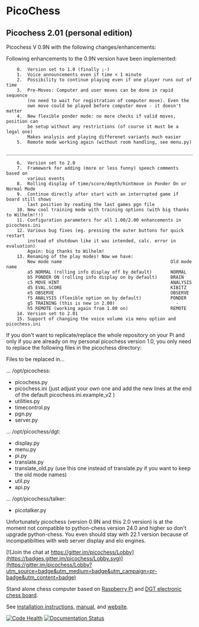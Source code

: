 PicoChess
=========

Picochess 2.01 (personal edition) 
--------------------------------
Picochess V 0.9N with the following changes/enhancements: 

Following enhancements to the 0.9N version have been implemented:

        0.  Version set to 1.0 (finally ;-)
        1.  Voice announcements even if time < 1 minute
        2.  Possibility to continue playing even if one player runs out of time
        3.  Pre-Moves: Computer and user moves can be done in rapid sequence
            (no need to wait for registration of computer move). Even the
            own move could be played before computer move - it doesn't matter
        4.  New flexible ponder mode: no more checks if valid moves, position can
            be setup without any restrictions (of course it must be a legal one)
            Makes analysis and playing differenet variants much easier
        5.  Remote mode working again (without room handling, see menu.py)
        __________________________________________________________________________ 
        
        6.  Version set to 2.0 
        7.  Framework for adding (more or less funny) speech comments based on
            various events
        8.  Rolling display of time/score/depth/hintmove in Ponder On or Normal Mode
        9.  Continue directly after start with an interrupted game if board still shows
            last position by reading the last games pgn file
        10. New cool training mode with training options (with big thanks to Wilhelm!!!)
        11. Configuration parameters for all 1.00/2.00 enhancements in picochess.ini
        12. Various bug fixes (eg. pressing the outer buttons for quick restart
            instead of shutdown like it was intended, calc. error in evaluation)
            Again: big thanks to Wilhelm!
        13. Renaming of the play modes! Now we have:
            New mode name                                         Old mode name
            a5 NORMAL (rolling info display off by default)       NORMAL
            b5 PONDER ON (rolling info display on by default)     BRAIN
            c5 MOVE HINT                                          ANALYSIS
            d5 EVAL.SCORE                                         KIBITZ
            e5 OBSERVE                                            OBSERVE
            f5 ANALYSIS (flexible option on by default)           PONDER
            g5 TRAINING (this is new in 2.00)                       -
            h5 REMOTE (working again from 1.00 on)                REMOTE
        14. Version set to 2.01
        15. Support of changing the voice volume via menu option and picochess.ini
        
        
If you don't want to replicate/replace the whole repository on your Pi and only if you are already on my personal picochess version 1.0, you only need to replace the following files in the picochess directory:

Files to be replaced in…

... /opt/picochess:
- picochess.py
- picochess.ini  (just adjust your own one and add the new lines at the end of the default picochess.ini.example_v2 )
- utilities.py
- timecontrol.py
- pgn.py
- server.py

… /opt/picochess/dgt:
- display.py
- menu.py
- pi.py
- translate.py
- translate_old.py (use this one instead of translate.py if you want to keep the old mode names)
- util.py
- api.py

… /opt/picochess/talker:
- picotalker.py

Unfortunately picochess (version 0.9N and this 2.0 version) is at the moment not compatible to python-chess version 24.0 and higher so don't upgrade python-chess.
You even should stay with 22.1 version because of incompatibilties with web server display and elo engines.  
 

[![Join the chat at https://gitter.im/picochess/Lobby](https://badges.gitter.im/picochess/Lobby.svg)](https://gitter.im/picochess/Lobby?utm_source=badge&utm_medium=badge&utm_campaign=pr-badge&utm_content=badge)

Stand alone chess computer based on [Raspberry Pi](http://www.raspberrypi.org/) and [DGT electronic chess board](http://www.dgtprojects.com/index.php/products/electronic-boards).

See [installation instructions](http://docs.picochess.org/en/latest/installation.html), [manual](http://docs.picochess.org), and [website](http://www.picochess.org).

[![Code Health](https://landscape.io/github/jromang/picochess/master/landscape.png)](https://landscape.io/github/jromang/picochess/master) [![Documentation Status](https://readthedocs.org/projects/picochess/badge/?version=latest)](https://readthedocs.org/projects/picochess/?badge=latest)
